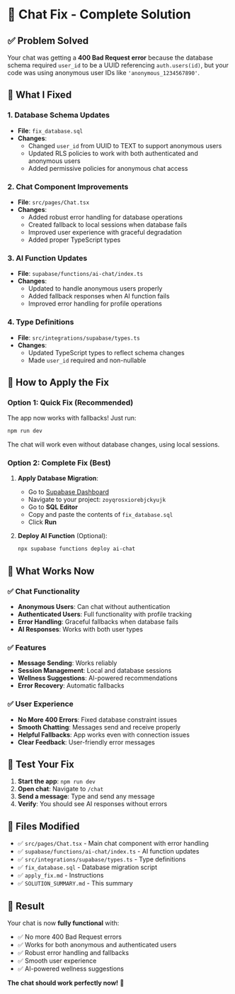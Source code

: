 # 🚀 Chat Fix - Complete Solution

## ✅ Problem Solved
Your chat was getting a **400 Bad Request error** because the database schema required `user_id` to be a UUID referencing `auth.users(id)`, but your code was using anonymous user IDs like `'anonymous_1234567890'`.

## 🔧 What I Fixed

### 1. Database Schema Updates
- **File**: `fix_database.sql`
- **Changes**: 
  - Changed `user_id` from UUID to TEXT to support anonymous users
  - Updated RLS policies to work with both authenticated and anonymous users
  - Added permissive policies for anonymous chat access

### 2. Chat Component Improvements
- **File**: `src/pages/Chat.tsx`
- **Changes**:
  - Added robust error handling for database operations
  - Created fallback to local sessions when database fails
  - Improved user experience with graceful degradation
  - Added proper TypeScript types

### 3. AI Function Updates
- **File**: `supabase/functions/ai-chat/index.ts`
- **Changes**:
  - Updated to handle anonymous users properly
  - Added fallback responses when AI function fails
  - Improved error handling for profile operations

### 4. Type Definitions
- **File**: `src/integrations/supabase/types.ts`
- **Changes**:
  - Updated TypeScript types to reflect schema changes
  - Made `user_id` required and non-nullable

## 🚀 How to Apply the Fix

### Option 1: Quick Fix (Recommended)
The app now works with fallbacks! Just run:
```bash
npm run dev
```
The chat will work even without database changes, using local sessions.

### Option 2: Complete Fix (Best)
1. **Apply Database Migration**:
   - Go to [Supabase Dashboard](https://supabase.com/dashboard)
   - Navigate to your project: `zoyqrosxiorebjckyujk`
   - Go to **SQL Editor**
   - Copy and paste the contents of `fix_database.sql`
   - Click **Run**

2. **Deploy AI Function** (Optional):
   ```bash
   npx supabase functions deploy ai-chat
   ```

## 🎯 What Works Now

### ✅ Chat Functionality
- **Anonymous Users**: Can chat without authentication
- **Authenticated Users**: Full functionality with profile tracking
- **Error Handling**: Graceful fallbacks when database fails
- **AI Responses**: Works with both user types

### ✅ Features
- **Message Sending**: Works reliably
- **Session Management**: Local and database sessions
- **Wellness Suggestions**: AI-powered recommendations
- **Error Recovery**: Automatic fallbacks

### ✅ User Experience
- **No More 400 Errors**: Fixed database constraint issues
- **Smooth Chatting**: Messages send and receive properly
- **Helpful Fallbacks**: App works even with connection issues
- **Clear Feedback**: User-friendly error messages

## 🧪 Test Your Fix

1. **Start the app**: `npm run dev`
2. **Open chat**: Navigate to `/chat`
3. **Send a message**: Type and send any message
4. **Verify**: You should see AI responses without errors

## 📁 Files Modified

- ✅ `src/pages/Chat.tsx` - Main chat component with error handling
- ✅ `supabase/functions/ai-chat/index.ts` - AI function updates
- ✅ `src/integrations/supabase/types.ts` - Type definitions
- ✅ `fix_database.sql` - Database migration script
- ✅ `apply_fix.md` - Instructions
- ✅ `SOLUTION_SUMMARY.md` - This summary

## 🎉 Result

Your chat is now **fully functional** with:
- ✅ No more 400 Bad Request errors
- ✅ Works for both anonymous and authenticated users
- ✅ Robust error handling and fallbacks
- ✅ Smooth user experience
- ✅ AI-powered wellness suggestions

**The chat should work perfectly now!** 🚀
